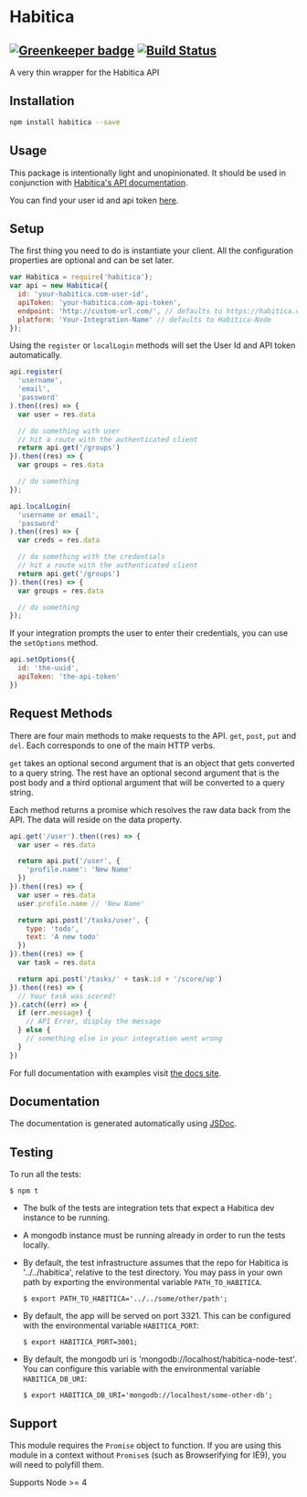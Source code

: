 # Habitica

[![Greenkeeper badge](https://badges.greenkeeper.io/crookedneighbor/habitica-node.svg)](https://greenkeeper.io/)
[![Build Status](https://travis-ci.org/crookedneighbor/habitica-node.svg?branch=master)](https://travis-ci.org/crookedneighbor/habitica-node)
---

A very thin wrapper for the Habitica API

## Installation

```bash
npm install habitica --save
```

## Usage

This package is intentionally light and unopinionated. It should be used in conjunction with [Habitica's API documentation](https://habitica.com/apidoc/).

You can find your user id and api token [here](https://habitica.com/#/options/settings/api).

## Setup

The first thing you need to do is instantiate your client. All the configuration properties are optional and can be set later.

```js
var Habitica = require('habitica');
var api = new Habitica({
  id: 'your-habitica.com-user-id',
  apiToken: 'your-habitica.com-api-token',
  endpoint: 'http://custom-url.com/', // defaults to https://habitica.com/
  platform: 'Your-Integration-Name' // defaults to Habitica-Node
});
```

Using the `register` or `localLogin` methods will set the User Id and API token automatically.

```js
api.register(
  'username',
  'email',
  'password'
).then((res) => {
  var user = res.data

  // do something with user
  // hit a route with the authenticated client
  return api.get('/groups')
}).then((res) => {
  var groups = res.data

  // do something
});

api.localLogin(
  'username or email',
  'password'
).then((res) => {
  var creds = res.data

  // do something with the credentials
  // hit a route with the authenticated client
  return api.get('/groups')
}).then((res) => {
  var groups = res.data

  // do something
});
```

If your integration prompts the user to enter their credentials, you can use the `setOptions` method.

```js
api.setOptions({
  id: 'the-uuid',
  apiToken: 'the-api-token'
})
```

## Request Methods

There are four main methods to make requests to the API. `get`, `post`, `put` and `del`. Each corresponds to one of the main HTTP verbs.

`get` takes an optional second argument that is an object that gets converted to a query string. The rest have an optional second argument that is the post body and a third optional argument that will be converted to a query string.

Each method returns a promise which resolves the raw data back from the API. The data will reside on the data property.

```js
api.get('/user').then((res) => {
  var user = res.data

  return api.put('/user', {
    'profile.name': 'New Name'
  })
}).then((res) => {
  var user = res.data
  user.profile.name // 'New Name'

  return api.post('/tasks/user', {
    type: 'todo',
    text: 'A new todo'
  })
}).then((res) => {
  var task = res.data

  return api.post('/tasks/' + task.id + '/score/up')
}).then((res) => {
  // Your task was scored!
}).catch((err) => {
  if (err.message) {
    // API Error, display the message
  } else {
    // something else in your integration went wrong
  }
})
```

For full documentation with examples visit [the docs site](http://crookedneighbor.github.io/habitica-node/).

## Documentation

The documentation is generated automatically using [JSDoc](http://usejsdoc.org/).

## Testing

To run all the tests:

```
$ npm t
```

* The bulk of the tests are integration tets that expect a Habitica dev instance to be running.

* A mongodb instance must be running already in order to run the tests locally.

* By default, the test infrastructure assumes that the repo for Habitica is '../../habitica', relative to the test directory. You may pass in your own path by exporting the environmental variable `PATH_TO_HABITICA`.

  ```
  $ export PATH_TO_HABITICA='../../some/other/path';
  ```

* By default, the app will be served on port 3321. This can be configured with the environmental variable `HABITICA_PORT`:

  ```
  $ export HABITICA_PORT=3001;
  ```

* By default, the mongodb uri is 'mongodb://localhost/habitica-node-test'. You can configure this variable with the environmental variable `HABITICA_DB_URI`:

  ```
  $ export HABITICA_DB_URI='mongodb://localhost/some-other-db';
  ```

## Support

This module requires the `Promise` object to function. If you are using this module in a context without `Promise`s (such as Browserifying for IE9), you will need to polyfill them.

Supports Node >= 4
